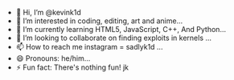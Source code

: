 - 👋 Hi, I’m @kevink1d
- 👀 I’m interested in coding, editing, art and anime...
- 🌱 I’m currently learning HTML5, JavaScript, C++, And Python...
- 💞️ I’m looking to collaborate on finding exploits in kernels ...
- 📫 How to reach me instagram = sadlyk1d ...
- 😄 Pronouns: he/him...
- ⚡ Fun fact: There's nothing fun! jk

<!---
kevink1d/kevink1d is a ✨ special ✨ repository because its `README.md` (this file) appears on your GitHub profile.
You can click the Preview link to take a look at your changes.
--->
